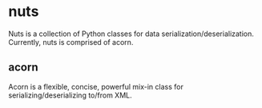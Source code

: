 # nuts

Nuts is a collection of Python classes for data serialization/deserialization.  Currently, nuts is comprised of acorn.

## acorn

Acorn is a flexible, concise, powerful mix-in class for serializing/deserializing to/from XML.

